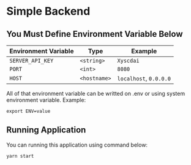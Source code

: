 # Simple Backend

## You Must Define Environment Variable Below

| Environment Variable | Type         | Example                   |
|----------------------|--------------|---------------------------|
| `SERVER_API_KEY`     | `<string>`   | `Xyscdai`                 |
| `PORT`               | `<int>`      | `8080`                    |
| `HOST`               | `<hostname>` | `localhost`, `0.0.0.0`    |

All of that environment variable can be writted on .env or using system environment variable.
Example:

`export ENV=value`

## Running Application

You can running this application using command below:

`yarn start`
